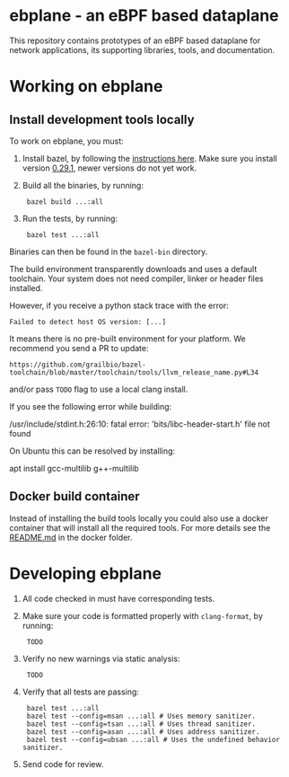 # ebplane - an eBPF based dataplane

This repository contains prototypes of an eBPF based dataplane for network applications,
its supporting libraries, tools, and documentation.

# Working on ebplane

## Install development tools locally
To work on ebplane, you must:

1) Install bazel, by following the [instructions here](https://docs.bazel.build/versions/master/install.html). 
Make sure you install version [0.29.1](https://github.com/bazelbuild/bazel/releases/tag/0.29.1), 
newer versions do not yet work.

2) Build all the binaries, by running:

        bazel build ...:all

3) Run the tests, by running:

        bazel test ...:all

Binaries can then be found in the `bazel-bin` directory.

The build environment transparently downloads and uses a default toolchain.
Your system does not need compiler, linker or header files installed.

However, if you receive a python stack trace with the error:

    Failed to detect host OS version: [...]

It means there is no pre-built environment for your platform.
We recommend you send a PR to update:

    https://github.com/grailbio/bazel-toolchain/blob/master/toolchain/tools/llvm_release_name.py#L34

and/or pass `TODO` flag to use a local clang install.

If you see the following error while building:

   /usr/include/stdint.h:26:10: fatal error: 'bits/libc-header-start.h' file not found

On Ubuntu this can be resolved by installing:

   apt install gcc-multilib g++-multilib


## Docker build container

Instead of installing the build tools locally you could also use a docker 
container that will install all the required tools. For more details see the
[README.md](docker/README.md) in the docker folder.


# Developing ebplane

1) All code checked in must have corresponding tests.

2) Make sure your code is formatted properly with `clang-format`, by running:

        TODO

3) Verify no new warnings via static analysis:

        TODO

4) Verify that all tests are passing:

        bazel test ...:all
        bazel test --config=msan ...:all # Uses memory sanitizer.
        bazel test --config=tsan ...:all # Uses thread sanitizer.
        bazel test --config=asan ...:all # Uses address sanitizer.
        bazel test --config=ubsan ...:all # Uses the undefined behavior sanitizer.

5) Send code for review.
